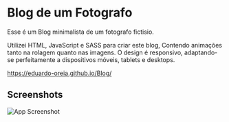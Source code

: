 
# Blog de um Fotografo

Esse é um Blog minimalista de um fotografo fictisio. 


Utilizei HTML, JavaScript e SASS para criar este blog, Contendo animações tanto na rolagem quanto nas imagens. O design é responsivo, adaptando-se perfeitamente a dispositivos móveis, tablets e desktops.

https://eduardo-oreia.github.io/Blog/



## Screenshots

![App Screenshot](https://github.com/Eduardo-Oreia/Blog/blob/main/images/Design%20sem%20nome%20(1).png?raw=true)

